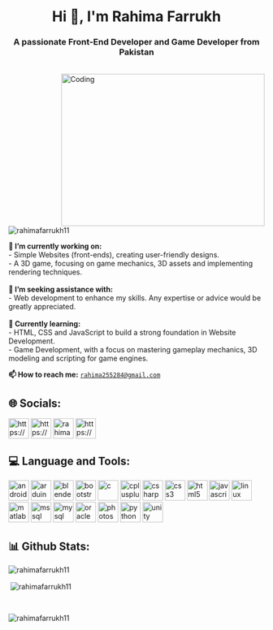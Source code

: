 
<h1 align="center">Hi 👋, I'm Rahima Farrukh</h1>
<h3 align="center"> A passionate Front-End Developer and Game Developer from Pakistan</h3>

<br>

<img align="right" alt="Coding" width="400" height="300" src="https://i.pinimg.com/originals/e7/26/c7/e726c74ac081eed50feee1433d12c998.gif"/>
<p align="left"> <img src="https://komarev.com/ghpvc/?username=rahimafarrukh11&label=Profile%20views&color=0e75b6&style=flat" alt="rahimafarrukh11" /> </p>

**🔭 I’m currently working on:**<br> - Simple Websites (front-ends), creating user-friendly designs.<br> - A 3D game, focusing on game mechanics, 3D assets and implementing rendering techniques.<br><br>**🤝 I’m seeking assistance with:**<br> - Web development to enhance my skills. Any expertise or advice would be greatly appreciated.<br><br>**🌱 Currently learning:**<br>- HTML, CSS and JavaScript to build a strong foundation in Website Development.<br> - Game Development, with a focus on mastering gameplay mechanics, 3D modeling and scripting for game engines.<br>

**📫 How to reach me:** [`rahima255284@gmail.com`]()

## 🌐 Socials:
<p align="left">
<a href="https://linkedin.com/in/https://www.linkedin.com/in/rahima-farrukh-b0a378324/" target="blank"><img align="center" src="https://cdn2.iconfinder.com/data/icons/social-media-applications/64/social_media_applications_14-linkedin-512.png" alt="https://www.linkedin.com/in/rahima-farrukh-b0a378324/" height="40" width="40" /></a>
<a href="https://fb.com/https://www.facebook.com/rahima.farrukh.16/" target="blank"><img align="center" src="https://cdn2.iconfinder.com/data/icons/social-media-applications/64/social_media_applications_1-facebook-512.png" alt="https://www.facebook.com/rahima.farrukh.16/" height="40" width="40" /></a>
<a href="https://instagram.com/rahimafarrukh" target="blank"><img align="center" src="https://cdn2.iconfinder.com/data/icons/social-media-applications/64/social_media_applications_3-instagram-512.png" alt="rahimafarrukh" height="40" width="40" /></a>
<a href="https://snapchat.com/t/FkLmZbXc" target="blank"><img align="center" src="https://cdn2.iconfinder.com/data/icons/social-media-applications/64/social_media_applications_7-snapchat-512.png" alt="https://snapchat.com/t/FkLmZbXc" height="40" width="40" /></a>

</p>

## 💻 Language and Tools:
<p align="left"> 
<img src="https://cdn.jsdelivr.net/gh/devicons/devicon@latest/icons/android/android-original.svg" alt="android" width="40" height="40"/>
<img src="https://cdn.jsdelivr.net/gh/devicons/devicon@latest/icons/arduino/arduino-original.svg" alt="arduino" width="40" height="40"/> 
<img src="https://cdn.jsdelivr.net/gh/devicons/devicon@latest/icons/blender/blender-original.svg" alt="blender" width="40" height="40"/>
<img src="https://cdn.jsdelivr.net/gh/devicons/devicon@latest/icons/bootstrap/bootstrap-original.svg" alt="bootstrap" width="40" height="40"/> 
<img src="https://cdn.jsdelivr.net/gh/devicons/devicon@latest/icons/c/c-original.svg" alt="c" width="40" height="40"/> 
<img src="https://cdn.jsdelivr.net/gh/devicons/devicon@latest/icons/cplusplus/cplusplus-original.svg" alt="cplusplus" width="40" height="40"/> 
<img src="https://cdn.jsdelivr.net/gh/devicons/devicon@latest/icons/csharp/csharp-original.svg" alt="csharp" width="40" height="40"/> 
<img src="https://cdn.jsdelivr.net/gh/devicons/devicon@latest/icons/css3/css3-original.svg" alt="css3" width="40" height="40"/> 
<img src="https://cdn.jsdelivr.net/gh/devicons/devicon@latest/icons/html5/html5-original.svg" alt="html5" width="40" height="40"/> 
<img src="https://cdn.jsdelivr.net/gh/devicons/devicon@latest/icons/javascript/javascript-original.svg" alt="javascript" width="40" height="40"/> 
<img src="https://cdn.jsdelivr.net/gh/devicons/devicon@latest/icons/linux/linux-original.svg" alt="linux" width="40" height="40"/> 
<img src="https://cdn.jsdelivr.net/gh/devicons/devicon@latest/icons/matlab/matlab-original.svg" alt="matlab" width="40" height="40"/> 
<img src="https://cdn.jsdelivr.net/gh/devicons/devicon@latest/icons/microsoftsqlserver/microsoftsqlserver-original.svg" alt="mssql" width="40" height="40"/> 
<img src="https://cdn.jsdelivr.net/gh/devicons/devicon@latest/icons/mysql/mysql-original-wordmark.svg" alt="mysql" width="40" height="40"/> 
<img src="https://cdn.jsdelivr.net/gh/devicons/devicon@latest/icons/oracle/oracle-original.svg" alt="oracle" width="40" height="40"/> 
<img src="https://cdn.jsdelivr.net/gh/devicons/devicon@latest/icons/photoshop/photoshop-original.svg" alt="photoshop" width="40" height="40"/> 
<img src="https://cdn.jsdelivr.net/gh/devicons/devicon@latest/icons/python/python-plain.svg" alt="python" width="40" height="40"/>
<img src="https://cdn.jsdelivr.net/gh/devicons/devicon@latest/icons/unity/unity-original.svg" alt="unity" width="40" height="40"/> 
</p>

## 📊 Github Stats:
<p><img align="left" src="https://github-readme-stats.vercel.app/api/top-langs?username=rahimafarrukh11&show_icons=true&locale=en&layout=compact" alt="rahimafarrukh11" /></p>

<br>

<p>&nbsp;<img align="center" src="https://github-readme-stats.vercel.app/api?username=rahimafarrukh11&show_icons=true&locale=en" alt="rahimafarrukh11" /></p>

<br>

<p><img align="center" src="https://github-readme-streak-stats.herokuapp.com/?user=rahimafarrukh11&" alt="rahimafarrukh11" /></p>
